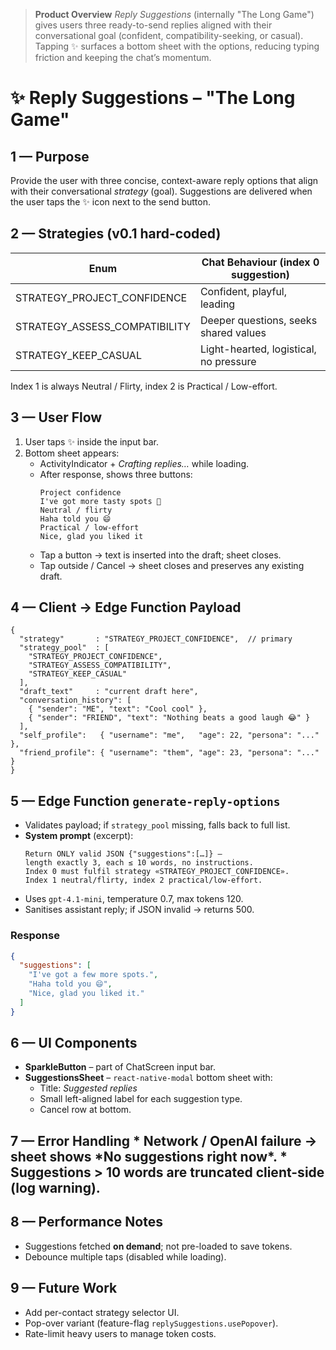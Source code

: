 > **Product Overview**
> *Reply Suggestions* (internally "The Long Game") gives users three ready-to-send replies aligned with their conversational goal (confident, compatibility-seeking, or casual). Tapping ✨ surfaces a bottom sheet with the options, reducing typing friction and keeping the chat’s momentum.

# ✨ Reply Suggestions – "The Long Game"

## 1 — Purpose
Provide the user with three concise, context-aware reply options that align with
their conversational *strategy* (goal). Suggestions are delivered when the user
taps the ✨ icon next to the send button.

## 2 — Strategies (v0.1 hard-coded)
| Enum                             | Chat Behaviour (index 0 suggestion)              |
|----------------------------------|-------------------------------------------------|
| STRATEGY_PROJECT_CONFIDENCE      | Confident, playful, leading                     |
| STRATEGY_ASSESS_COMPATIBILITY    | Deeper questions, seeks shared values           |
| STRATEGY_KEEP_CASUAL             | Light-hearted, logistical, no pressure          |

Index 1 is always Neutral / Flirty, index 2 is Practical / Low-effort.

## 3 — User Flow
1. User taps ✨ inside the input bar.
2. Bottom sheet appears:
   * ActivityIndicator + *Crafting replies…* while loading.
   * After response, shows three buttons:
     ```
     Project confidence
     I've got more tasty spots 💪
     Neutral / flirty
     Haha told you 😄
     Practical / low-effort
     Nice, glad you liked it
     ```
   * Tap a button → text is inserted into the draft; sheet closes.
   * Tap outside / Cancel → sheet closes and preserves any existing draft.

## 4 — Client → Edge Function Payload
```jsonc
{
  "strategy"       : "STRATEGY_PROJECT_CONFIDENCE",  // primary
  "strategy_pool"  : [
    "STRATEGY_PROJECT_CONFIDENCE",
    "STRATEGY_ASSESS_COMPATIBILITY",
    "STRATEGY_KEEP_CASUAL"
  ],
  "draft_text"     : "current draft here",
  "conversation_history": [
    { "sender": "ME", "text": "Cool cool" },
    { "sender": "FRIEND", "text": "Nothing beats a good laugh 😂" }
  ],
  "self_profile":   { "username": "me",   "age": 22, "persona": "..." },
  "friend_profile": { "username": "them", "age": 23, "persona": "..." }
}
```

## 5 — Edge Function `generate-reply-options`
* Validates payload; if `strategy_pool` missing, falls back to full list.
* **System prompt** (excerpt):
  ```
  Return ONLY valid JSON {"suggestions":[…]} —
  length exactly 3, each ≤ 10 words, no instructions.
  Index 0 must fulfil strategy «STRATEGY_PROJECT_CONFIDENCE».
  Index 1 neutral/flirty, index 2 practical/low-effort.
  ```
* Uses `gpt-4.1-mini`, temperature 0.7, max tokens 120.
* Sanitises assistant reply; if JSON invalid → returns 500.

### Response
```json
{
  "suggestions": [
    "I've got a few more spots.",
    "Haha told you 😄",
    "Nice, glad you liked it."
  ]
}
```

## 6 — UI Components
* **SparkleButton** – part of ChatScreen input bar.
* **SuggestionsSheet** – `react-native-modal` bottom sheet with:
  * Title: *Suggested replies*
  * Small left-aligned label for each suggestion type.
  * Cancel row at bottom.

<h2> 7 — Error Handling
* Network / OpenAI failure → sheet shows *No suggestions right now*.
* Suggestions > 10 words are truncated client-side (log warning).

## 8 — Performance Notes
* Suggestions fetched **on demand**; not pre-loaded to save tokens.
* Debounce multiple taps (disabled while loading).

## 9 — Future Work
* Add per-contact strategy selector UI.
* Pop-over variant (feature-flag `replySuggestions.usePopover`).
* Rate-limit heavy users to manage token costs.